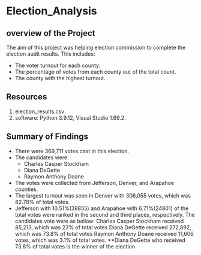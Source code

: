 # Election_Analysis
## overview of the Project
The aim of this project was helping election commission to complete the election audit results. This includes:
* The voter turnout for each county.
* The percentage of votes from each county out of the total count.
* The county with the highest turnout.
## Resources
1. election_results.csv
2. software: Python 3.9.12, Visual Studio 1.69.2. 
## Summary of Findings
* There were 369,711 votes cast in this election.
* The candidates were:
    - Charles Casper Stockham
    - Diana DeGette
    - Raymon Anthony Doane
* The votes were collected from Jefferson, Denver, and Arapahoe counties.
* The largest turnout was seen in Denver with 306,055 votes, which was 82.78% of total votes.
* Jefferson with 10.51%(38855) and Arapahoe with 6.71%(24801) of the total votes were ranked in the second and third places, respectively.
The candidates vote were as bellow:
Charles Casper Stockham received 85,213, which was 23% of total votes
Diana DeGette received 272,892, which was 73.8% of total votes
Raymon Anthony Doane received 11,606 votes, which was 3.1% of total votes.
**Diana DeGette who received 73.8% of total votes is the winner of the election 

